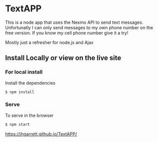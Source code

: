 # TextAPP

This is a node app that uses the Nexmo API to send text messages. Unfortunatly I can only send messages to my own phone number on the free version. If you know my cell phone number give it a try!

Mostly just a refresher for node.js and Ajax

## Install Locally or view on the live site

### For local install

Install the dependencies

```sh
$ npm install
```

### Serve
To serve in the browser

```sh
$ npm start
```

https://jhgarrett.github.io/TextAPP/